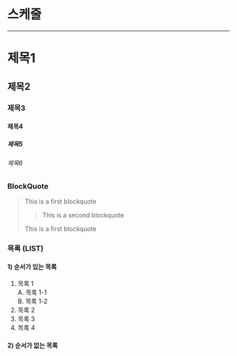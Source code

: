 # 스케줄

---

# 제목1

## 제목2

### 제목3

#### 제목4

##### 제목5

###### 제목6

### BlockQuote

> This is a first blockquote
>
>   > This is a second blockquote
>
> This is a first blockquote

### 목록 (LIST)
#### 1) 순서가 있는 목록
1. 목록 1  
    A. 목록 1-1  
    B. 목록 1-2  
2. 목록 2
3. 목록 3
4. 목록 4

#### 2) 순서가 없는 목록